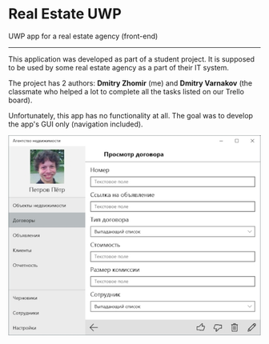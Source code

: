 # Real Estate UWP
UWP app for a real estate agency (front-end)

------------
This application was developed as part of a student project. It is supposed to be used by some real estate agency as a part of their IT system.

The project has 2 authors: **Dmitry Zhomir** (me) and **Dmitry Varnakov** (the classmate who helped a lot to complete all the tasks listed on our Trello board).

Unfortunately, this app has no functionality at all. The goal was to develop the app's GUI only (navigation included).


![](https://github.com/giantdem/Real_Estate-UWP/blob/master/RM_screenshot.jpg?raw=true)
